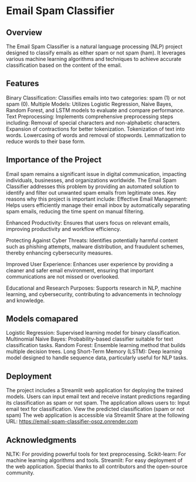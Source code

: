 # Email Spam Classifier
## Overview
The Email Spam Classifier is a natural language processing (NLP) project designed to classify emails as either spam or not spam (ham). It leverages various machine learning algorithms and techniques to achieve accurate classification based on the content of the email.


## Features
Binary Classification: Classifies emails into two categories: spam (1) or not spam (0).
Multiple Models: Utilizes Logistic Regression, Naive Bayes, Random Forest, and LSTM models to evaluate and compare performance.
Text Preprocessing: Implements comprehensive preprocessing steps including:
Removal of special characters and non-alphabetic characters.
Expansion of contractions for better tokenization.
Tokenization of text into words.
Lowercasing of words and removal of stopwords.
Lemmatization to reduce words to their base form.


## Importance of the Project
Email spam remains a significant issue in digital communication, impacting individuals, businesses, and organizations worldwide. The Email Spam Classifier addresses this problem by providing an automated solution to identify and filter out unwanted spam emails from legitimate ones. Key reasons why this project is important include:
Effective Email Management: Helps users efficiently manage their email inbox by automatically separating spam emails, reducing the time spent on manual filtering.

Enhanced Productivity: Ensures that users focus on relevant emails, improving productivity and workflow efficiency.

Protecting Against Cyber Threats: Identifies potentially harmful content such as phishing attempts, malware distribution, and fraudulent schemes, thereby enhancing cybersecurity measures.

Improved User Experience: Enhances user experience by providing a cleaner and safer email environment, ensuring that important communications are not missed or overlooked.

Educational and Research Purposes: Supports research in NLP, machine learning, and cybersecurity, contributing to advancements in technology and knowledge.

## Models comapared
Logistic Regression: Supervised learning model for binary classification.
Multinomial Naive Bayes: Probability-based classifier suitable for text classification tasks.
Random Forest: Ensemble learning method that builds multiple decision trees.
Long Short-Term Memory (LSTM): Deep learning model designed to handle sequence data, particularly useful for NLP tasks.

## Deployment
The project includes a Streamlit web application for deploying the trained models. Users can input email text and receive instant predictions regarding its classification as spam or not spam.
The application allows users to:
Input email text for classification.
View the predicted classification (spam or not spam) 
The web application is accessible via Streamlit Share at the following URL:  https://email-spam-classifier-osoz.onrender.com

## Acknowledgments
NLTK: For providing powerful tools for text preprocessing.
Scikit-learn: For machine learning algorithms and tools.
Streamlit: For easy deployment of the web application.
Special thanks to all contributors and the open-source community.


